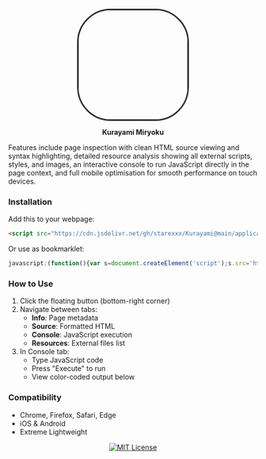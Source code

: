 <p align="center">
  <img src="https://raw.githubusercontent.com/starexxx/Kurayami/c98649fbb89c2e00cb8532d8c45c4b5abeed7cb6/Icon/main.png" width="220" style="border-radius:30%;border:3px solid #2d2d2d">
</p>
<p align="center"><b>Kurayami Miryoku</b></p>

Features include page inspection with clean HTML source viewing and syntax highlighting, detailed resource analysis showing all external scripts, styles, and images, an interactive console to run JavaScript directly in the page context, and full mobile optimisation for smooth performance on touch devices.

### Installation
Add this to your webpage:
```html
<script src="https://cdn.jsdelivr.net/gh/starexxx/Kurayami@main/application.js"></script>
```

Or use as bookmarklet:
```javascript
javascript:(function(){var s=document.createElement('script');s.src='https://cdn.jsdelivr.net/gh/starexxx/Kurayami@main/application.js';document.body.appendChild(s);})();
```

### How to Use
1. Click the floating button (bottom-right corner)
2. Navigate between tabs:
   - **Info**: Page metadata
   - **Source**: Formatted HTML
   - **Console**: JavaScript execution
   - **Resources**: External files list
3. In Console tab:
   - Type JavaScript code
   - Press "Execute" to run
   - View color-coded output below

### Compatibility
- Chrome, Firefox, Safari, Edge
- iOS & Android
- Extreme Lightweight

<p align="center">
  <a href="LICENSE">
    <img src="https://img.shields.io/badge/license-MIT-blue.svg" alt="MIT License">
  </a>
</p>
